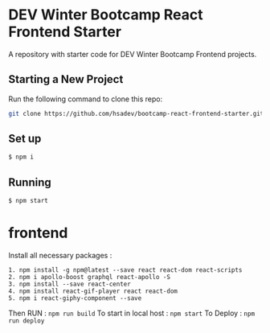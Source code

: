# DEV Winter Bootcamp React Frontend Starter

A repository with starter code for DEV Winter Bootcamp Frontend projects.

## Starting a New Project

Run the following command to clone this repo:

```bash
git clone https://github.com/hsadev/bootcamp-react-frontend-starter.git
```

## Set up

```bash
$ npm i
```

## Running

```bash
$ npm start
```

# frontend

Install all necessary packages :

```
1. npm install -g npm@latest --save react react-dom react-scripts
2. npm i apollo-boost graphql react-apollo -S
3. npm install --save react-center
4. npm install react-gif-player react react-dom
5. npm i react-giphy-component --save

```

Then RUN : `npm run build`
To start in local host : `npm start`
To Deploy : `npm run deploy`
